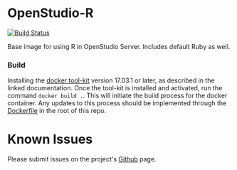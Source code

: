 # OpenStudio-R

[![Build Status](https://travis-ci.org/NREL/docker-openstudio-r.svg?branch=master)](https://travis-ci.org/NREL/docker-openstudio-r)

Base image for using R in OpenStudio Server. Includes default Ruby as well.

### Build

Installing the [docker tool-kit](https://docs.docker.com/engine/installation/) version 17.03.1 or later, as described in the linked documentation. Once the tool-kit is installed and activated, run the command `docker build .`. This will initiate the build process for the docker container. Any updates to this process should be implemented through the [Dockerfile](./Dockerfile) in the root of this repo. 

# Known Issues

Please submit issues on the project's [Github](https://github.com/nrel/docker-openstudio-r) page. 
